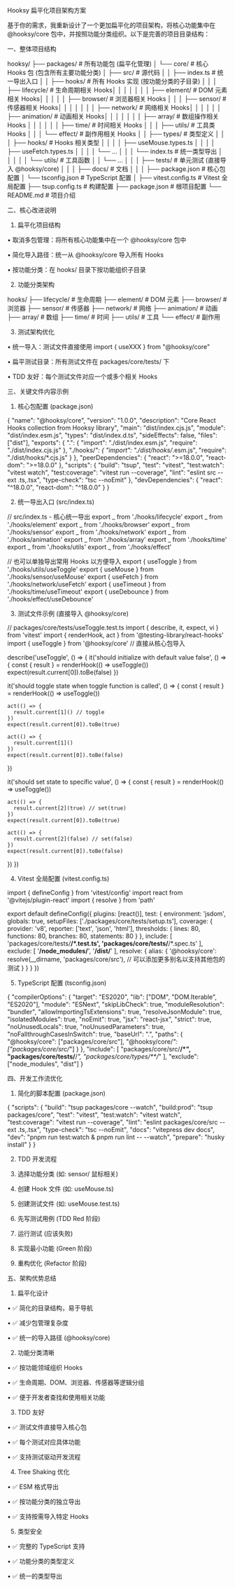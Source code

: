 Hooksy 扁平化项目架构方案

基于你的需求，我重新设计了一个更加扁平化的项目架构，将核心功能集中在 @hooksy/core 包中，并按照功能分类组织。以下是完善的项目目录结构：

一、整体项目结构

hooksy/
├── packages/ # 所有功能包 (扁平化管理)
│ └── core/ # 核心 Hooks 包 (包含所有主要功能分类)
│ ├── src/ # 源代码
│ │ ├── index.ts # 统一导出入口
│ │ ├── hooks/ # 所有 Hooks 实现 (按功能分类的子目录)
│ │ │ ├── lifecycle/ # 生命周期相关 Hooks│ │ │ │
│ │ │ ├── element/ # DOM 元素相关 Hooks│ │
│ │ │ ├── browser/ # 浏览器相关 Hooks
│ │ │ ├── sensor/ # 传感器相关 Hooks│ │ │ │
│ │ │ ├── network/ # 网络相关 Hooks│ │ │
│ │ │ ├── animation/ # 动画相关 Hooks│ │ │ │
│ │ │ ├── array/ # 数组操作相关 Hooks │ │ │
│ │ │ ├── time/ # 时间相关 Hooks
│ │ │ ├── utils/ # 工具类 Hooks
│ │ │ └── effect/ # 副作用相关 Hooks
│ │ ├── types/ # 类型定义
│ │ │ ├── hooks/ # Hooks 相关类型
│ │ │ │ ├── useMouse.types.ts
│ │ │ │ ├── useFetch.types.ts
│ │ │ │ └── ...
│ │ │ └── index.ts # 统一类型导出
│ │ │
│ │ └── utils/ # 工具函数
│ │ └── ...
│ │
│ ├── tests/ # 单元测试 (直接导入 @hooksy/core)
│ │
│ ├── docs/ # 文档
│ │
│ ├── package.json # 核心包配置
│ └── tsconfig.json # TypeScript 配置
│
├── vitest.config.ts # Vitest 全局配置
├── tsup.config.ts # 构建配置
├── package.json # 根项目配置
└── README.md # 项目介绍

二、核心改进说明

1. 扁平化项目结构

• 取消多包管理：将所有核心功能集中在一个 @hooksy/core 包中

• 简化导入路径：统一从 @hooksy/core 导入所有 Hooks

• 按功能分类：在 hooks/ 目录下按功能组织子目录

2. 功能分类架构

hooks/
├── lifecycle/ # 生命周期
├── element/ # DOM 元素
├── browser/ # 浏览器
├── sensor/ # 传感器
├── network/ # 网络
├── animation/ # 动画
├── array/ # 数组
├── time/ # 时间
├── utils/ # 工具
└── effect/ # 副作用

3. 测试架构优化

• 统一导入：测试文件直接使用 import { useXXX } from "@hooksy/core"

• 扁平测试目录：所有测试文件在 packages/core/tests/ 下

• TDD 友好：每个测试文件对应一个或多个相关 Hooks

三、关键文件内容示例

1. 核心包配置 (package.json)

{
"name": "@hooksy/core",
"version": "1.0.0",
"description": "Core React Hooks collection from Hooksy library",
"main": "dist/index.cjs.js",
"module": "dist/index.esm.js",
"types": "dist/index.d.ts",
"sideEffects": false,
"files": ["dist"],
"exports": {
".": {
"import": "./dist/index.esm.js",
"require": "./dist/index.cjs.js"
},
"./hooks/_": {
"import": "./dist/hooks/_.esm.js",
"require": "./dist/hooks/\*.cjs.js"
}
},
"peerDependencies": {
"react": ">=18.0.0",
"react-dom": ">=18.0.0"
},
"scripts": {
"build": "tsup",
"test": "vitest",
"test:watch": "vitest watch",
"test:coverage": "vitest run --coverage",
"lint": "eslint src --ext .ts,.tsx",
"type-check": "tsc --noEmit"
},
"devDependencies": {
"react": "^18.0.0",
"react-dom": "^18.0.0"
}
}

2. 统一导出入口 (src/index.ts)

// src/index.ts - 核心统一导出
export _ from './hooks/lifecycle'
export _ from './hooks/element'
export _ from './hooks/browser'
export _ from './hooks/sensor'
export _ from './hooks/network'
export _ from './hooks/animation'
export _ from './hooks/array'
export _ from './hooks/time'
export _ from './hooks/utils'
export _ from './hooks/effect'

// 也可以单独导出常用 Hooks 以方便导入
export { useToggle } from './hooks/utils/useToggle'
export { useMouse } from './hooks/sensor/useMouse'
export { useFetch } from './hooks/network/useFetch'
export { useTimeout } from './hooks/time/useTimeout'
export { useDebounce } from './hooks/effect/useDebounce'

3. 测试文件示例 (直接导入 @hooksy/core)

// packages/core/tests/useToggle.test.ts
import { describe, it, expect, vi } from 'vitest'
import { renderHook, act } from '@testing-library/react-hooks'
import { useToggle } from '@hooksy/core' // 直接从核心包导入

describe('useToggle', () => {
it('should initialize with default value false', () => {
const { result } = renderHook(() => useToggle())
expect(result.current[0]).toBe(false)
})

it('should toggle state when toggle function is called', () => {
const { result } = renderHook(() => useToggle())

    act(() => {
      result.current[1]() // toggle
    })
    expect(result.current[0]).toBe(true)

    act(() => {
      result.current[1]()
    })
    expect(result.current[0]).toBe(false)

})

it('should set state to specific value', () => {
const { result } = renderHook(() => useToggle())

    act(() => {
      result.current[2](true) // set(true)
    })
    expect(result.current[0]).toBe(true)

    act(() => {
      result.current[2](false) // set(false)
    })
    expect(result.current[0]).toBe(false)

})
})

4. Vitest 全局配置 (vitest.config.ts)

import { defineConfig } from 'vitest/config'
import react from '@vitejs/plugin-react'
import { resolve } from 'path'

export default defineConfig({
plugins: [react()],
test: {
environment: 'jsdom',
globals: true,
setupFiles: ['./packages/core/tests/setup.ts'],
coverage: {
provider: 'v8',
reporter: ['text', 'json', 'html'],
thresholds: {
lines: 80,
functions: 80,
branches: 80,
statements: 80
}
},
include: [
'packages/core/tests/**/*.test.ts',
'packages/core/tests/**/*.spec.ts'
],
exclude: [
'**/node_modules/**',
'**/dist/**'
],
resolve: {
alias: {
'@hooksy/core': resolve(\_\_dirname, 'packages/core/src'),
// 可以添加更多别名以支持其他包的测试
}
}
}
})

5. TypeScript 配置 (tsconfig.json)

{
"compilerOptions": {
"target": "ES2020",
"lib": ["DOM", "DOM.Iterable", "ES2020"],
"module": "ESNext",
"skipLibCheck": true,
"moduleResolution": "bundler",
"allowImportingTsExtensions": true,
"resolveJsonModule": true,
"isolatedModules": true,
"noEmit": true,
"jsx": "react-jsx",
"strict": true,
"noUnusedLocals": true,
"noUnusedParameters": true,
"noFallthroughCasesInSwitch": true,
"baseUrl": ".",
"paths": {
"@hooksy/core": ["packages/core/src"],
"@hooksy/core/_": ["packages/core/src/_"]
}
},
"include": [
"packages/core/src/**/*",
"packages/core/tests/**/*",
"packages/core/types/**/*"
],
"exclude": ["node_modules", "dist"]
}

四、开发工作流优化

1. 简化的脚本配置 (package.json)

{
"scripts": {
"build": "tsup packages/core --watch",
"build:prod": "tsup packages/core",
"test": "vitest",
"test:watch": "vitest watch",
"test:coverage": "vitest run --coverage",
"lint": "eslint packages/core/src --ext .ts,.tsx",
"type-check": "tsc --noEmit",
"docs": "vitepress dev docs",
"dev": "pnpm run test:watch & pnpm run lint -- --watch",
"prepare": "husky install"
}
}

2. TDD 开发流程

1. 选择功能分类 (如: sensor/ 鼠标相关)
1. 创建 Hook 文件 (如: useMouse.ts)
1. 创建测试文件 (如: useMouse.test.ts)
1. 先写测试用例 (TDD Red 阶段)
1. 运行测试 (应该失败)
1. 实现最小功能 (Green 阶段)
1. 重构优化 (Refactor 阶段)

五、架构优势总结

1. 扁平化设计

• ✅ 简化的目录结构，易于导航

• ✅ 减少包管理复杂度

• ✅ 统一的导入路径 (@hooksy/core)

2. 功能分类清晰

• ✅ 按功能领域组织 Hooks

• ✅ 生命周期、DOM、浏览器、传感器等逻辑分组

• ✅ 便于开发者查找和使用相关功能

3. TDD 友好

• ✅ 测试文件直接导入核心包

• ✅ 每个测试对应具体功能

• ✅ 支持测试驱动开发流程

4. Tree Shaking 优化

• ✅ ESM 格式导出

• ✅ 按功能分类的独立导出

• ✅ 支持按需导入特定 Hooks

5. 类型安全

• ✅ 完整的 TypeScript 支持

• ✅ 功能分类的类型定义

• ✅ 统一的类型导出
